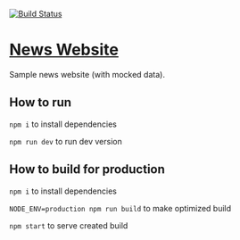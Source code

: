 [![Build Status](https://travis-ci.com/yarphen/news-website.svg?branch=master)](https://travis-ci.com/yarphen/news-website)

# [News Website](https://news-website-yarphen.appspot.com/)

Sample news website (with mocked data). 

## How to run

`npm i` to install dependencies

`npm run dev` to run dev version

## How to build for production

`npm i` to install dependencies

`NODE_ENV=production npm run build` to make optimized build

`npm start` to serve created build

